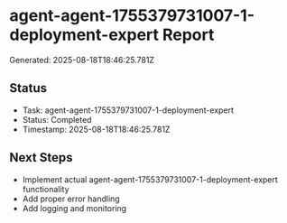 # agent-agent-1755379731007-1-deployment-expert Report

Generated: 2025-08-18T18:46:25.781Z

## Status
- Task: agent-agent-1755379731007-1-deployment-expert
- Status: Completed
- Timestamp: 2025-08-18T18:46:25.781Z

## Next Steps
- Implement actual agent-agent-1755379731007-1-deployment-expert functionality
- Add proper error handling
- Add logging and monitoring

